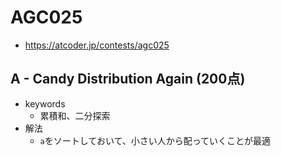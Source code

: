 # AGC025
* https://atcoder.jp/contests/agc025


## A - Candy Distribution Again (200点)
* keywords
  - 累積和、二分探索
* 解法
  - `a`をソートしておいて、小さい人から配っていくことが最適
